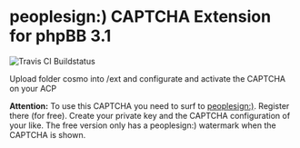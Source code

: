 # peoplesign:) CAPTCHA Extension for phpBB 3.1

![Travis CI Buildstatus](https://travis-ci.org/cYbercOsmOnauT/phpbb-peoplesign-captcha.svg)

Upload folder cosmo into /ext and configurate and activate the CAPTCHA on your ACP

**Attention:** To use this CAPTCHA you need to surf to [peoplesign:)](http://www.peoplesign.com). Register there (for free). Create your private key and the CAPTCHA configuration of your like. The free version only has a peoplesign:) watermark when the CAPTCHA is shown. 